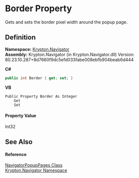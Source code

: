 # Border Property


Gets and sets the border pixel width around the popup page.



## Definition
**Namespace:** <a href="a21ac074-d119-3dc6-bd1c-d3a12c0128bc.md">Krypton.Navigator</a>  
**Assembly:** Krypton.Navigator (in Krypton.Navigator.dll) Version: 80.23.10.287+8d7660f9dc5efd033fabe008ebfb904beab6d444

**C#**
``` C#
public int Border { get; set; }
```
**VB**
``` VB
Public Property Border As Integer
	Get
	Set
```



#### Property Value
Int32

## See Also


#### Reference
<a href="baf2dc67-4882-6ec2-28d9-b571d71347b9.md">NavigatorPopupPages Class</a>  
<a href="a21ac074-d119-3dc6-bd1c-d3a12c0128bc.md">Krypton.Navigator Namespace</a>  
